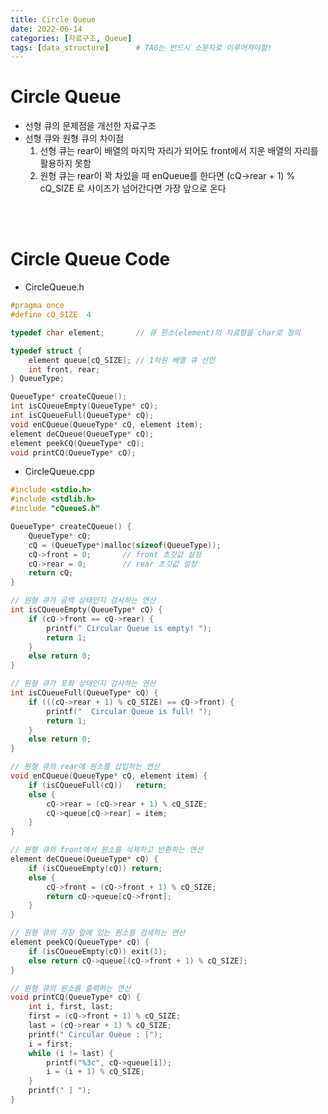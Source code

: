 ```yaml
---
title: Circle Queue
date: 2022-06-14
categories: [자료구조, Queue]
tags: [data_structure]		# TAG는 반드시 소문자로 이루어져야함!
---
```



Circle Queue
====================

* 선형 큐의 문제점을 개선한 자료구조
* 선형 큐와 원형 큐의 차이점
  1. 선형 큐는 rear이 배열의 마지막 자리가 되어도 front에서 지운 배열의 자리를 활용하지 못함  
  2. 원형 큐는 rear이 꽉 차있을 때 enQueue를 한다면 (cQ->rear + 1) % cQ_SIZE 로 사이즈가 넘어간다면 가장 앞으로 온다


<br><br>
        
Circle Queue Code
=======================


* CircleQueue.h

```C++
#pragma once
#define cQ_SIZE  4

typedef char element;		// 큐 원소(element)의 자료형을 char로 정의

typedef struct {
    element queue[cQ_SIZE];	// 1차원 배열 큐 선언
    int front, rear;
} QueueType;

QueueType* createCQueue();
int isCQueueEmpty(QueueType* cQ);
int isCQueueFull(QueueType* cQ);
void enCQueue(QueueType* cQ, element item);
element deCQueue(QueueType* cQ);
element peekCQ(QueueType* cQ);
void printCQ(QueueType* cQ);
```
      

*  CircleQueue.cpp

```C++
#include <stdio.h>
#include <stdlib.h>
#include "cQueueS.h"

QueueType* createCQueue() {
    QueueType* cQ;
    cQ = (QueueType*)malloc(sizeof(QueueType));
    cQ->front = 0;       // front 초깃값 설정
    cQ->rear = 0;        // rear 초깃값 설정
    return cQ;
}

// 원형 큐가 공백 상태인지 검사하는 연산
int isCQueueEmpty(QueueType* cQ) {
    if (cQ->front == cQ->rear) {
        printf(" Circular Queue is empty! ");
        return 1;
    }
    else return 0;
}

// 원형 큐가 포화 상태인지 검사하는 연산
int isCQueueFull(QueueType* cQ) {
    if (((cQ->rear + 1) % cQ_SIZE) == cQ->front) {
        printf("  Circular Queue is full! ");
        return 1;
    }
    else return 0;
}

// 원형 큐의 rear에 원소를 삽입하는 연산
void enCQueue(QueueType* cQ, element item) {
    if (isCQueueFull(cQ))	return;
    else {
        cQ->rear = (cQ->rear + 1) % cQ_SIZE;
        cQ->queue[cQ->rear] = item;
    }
}

// 원형 큐의 front에서 원소를 삭제하고 반환하는 연산
element deCQueue(QueueType* cQ) {
    if (isCQueueEmpty(cQ)) return;
    else {
        cQ->front = (cQ->front + 1) % cQ_SIZE;
        return cQ->queue[cQ->front];
    }
}

// 원형 큐의 가장 앞에 있는 원소를 검색하는 연산
element peekCQ(QueueType* cQ) {
    if (isCQueueEmpty(cQ)) exit(1);
    else return cQ->queue[(cQ->front + 1) % cQ_SIZE];
}

// 원형 큐의 원소를 출력하는 연산
void printCQ(QueueType* cQ) {
    int i, first, last;
    first = (cQ->front + 1) % cQ_SIZE;
    last = (cQ->rear + 1) % cQ_SIZE;
    printf(" Circular Queue : [");
    i = first;
    while (i != last) {
        printf("%3c", cQ->queue[i]);
        i = (i + 1) % cQ_SIZE;
    }
    printf(" ] ");
}
```